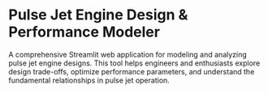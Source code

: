 # Pulse Jet Engine Design & Performance Modeler

A comprehensive Streamlit web application for modeling and analyzing pulse jet engine designs. This tool helps engineers and enthusiasts explore design trade-offs, optimize performance parameters, and understand the fundamental relationships in pulse jet operation.
